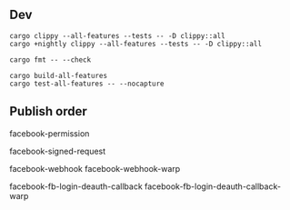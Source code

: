 ## Dev

```
cargo clippy --all-features --tests -- -D clippy::all
cargo +nightly clippy --all-features --tests -- -D clippy::all

cargo fmt -- --check

cargo build-all-features
cargo test-all-features -- --nocapture
```

## Publish order

facebook-permission

facebook-signed-request

facebook-webhook facebook-webhook-warp

facebook-fb-login-deauth-callback facebook-fb-login-deauth-callback-warp
